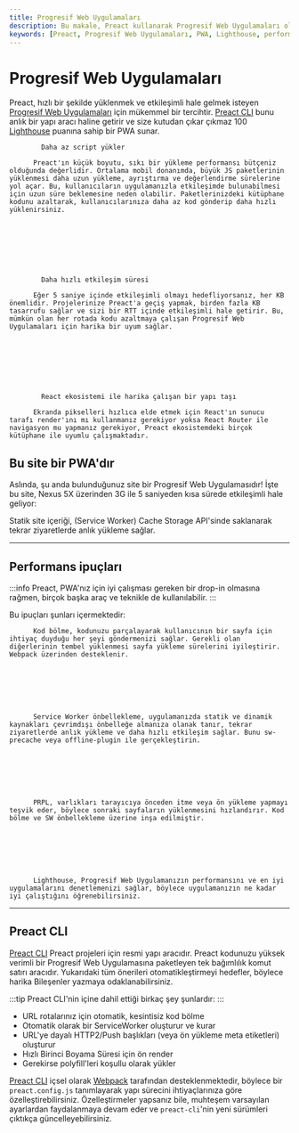 ```yaml
---
title: Progresif Web Uygulamaları
description: Bu makale, Preact kullanarak Progresif Web Uygulamaları oluşturmanın avantajlarını ve performans ipuçlarını incelemektedir. Preact CLI ile geliştirme sürecini hızlandırabilir ve kullanıcı deneyimini iyileştirebilirsiniz.
keywords: [Preact, Progresif Web Uygulamaları, PWA, Lighthouse, performans, Service Worker, önbellekleme]
---
```


# Progresif Web Uygulamaları

Preact, hızlı bir şekilde yüklenmek ve etkileşimli hale gelmek isteyen [Progresif Web Uygulamaları](https://web.dev/learn/pwa/) için mükemmel bir tercihtir. [Preact CLI](https://github.com/preactjs/preact-cli/) bunu anlık bir yapı aracı haline getirir ve size kutudan çıkar çıkmaz 100 [Lighthouse][LH] puanına sahip bir PWA sunar.

[LH]: https://developers.google.com/web/tools/lighthouse/


    
        
          
        
        
          
            Daha az script yükler
          
          Preact'ın küçük boyutu, sıkı bir yükleme performansı bütçeniz olduğunda değerlidir. Ortalama mobil donanımda, büyük JS paketlerinin yüklenmesi daha uzun yükleme, ayrıştırma ve değerlendirme sürelerine yol açar. Bu, kullanıcıların uygulamanızla etkileşimde bulunabilmesi için uzun süre beklemesine neden olabilir. Paketlerinizdeki kütüphane kodunu azaltarak, kullanıcılarınıza daha az kod gönderip daha hızlı yüklenirsiniz.
        
    
    
        
          
        
        
          
            Daha hızlı etkileşim süresi
          
          Eğer 5 saniye içinde etkileşimli olmayı hedefliyorsanız, her KB önemlidir. Projelerinize Preact'a geçiş yapmak, birden fazla KB tasarrufu sağlar ve sizi bir RTT içinde etkileşimli hale getirir. Bu, mümkün olan her rotada kodu azaltmaya çalışan Progresif Web Uygulamaları için harika bir uyum sağlar.
        
    
    
        
          
        
        
          
            React ekosistemi ile harika çalışan bir yapı taşı
          
          Ekranda pikselleri hızlıca elde etmek için React'ın sunucu tarafı render'ını mı kullanmanız gerekiyor yoksa React Router ile navigasyon mu yapmanız gerekiyor, Preact ekosistemdeki birçok kütüphane ile uyumlu çalışmaktadır.
        
    


## Bu site bir PWA'dır

Aslında, şu anda bulunduğunuz site bir Progresif Web Uygulamasıdır! İşte bu site, Nexus 5X üzerinden 3G ile 5 saniyeden kısa sürede etkileşimli hale geliyor:



Statik site içeriği, (Service Worker) Cache Storage API'sinde saklanarak tekrar ziyaretlerde anlık yükleme sağlar.

---

## Performans ipuçları

:::info
Preact, PWA'nız için iyi çalışması gereken bir drop-in olmasına rağmen, birçok başka araç ve teknikle de kullanılabilir.
:::

Bu ipuçları şunları içermektedir:


    
        
          
        
        
          Kod bölme, kodunuzu parçalayarak kullanıcının bir sayfa için ihtiyaç duyduğu her şeyi göndermenizi sağlar. Gerekli olan diğerlerinin tembel yüklenmesi sayfa yükleme sürelerini iyileştirir. Webpack üzerinden desteklenir.
        
    
    
        
          
        
        
          Service Worker önbellekleme, uygulamanızda statik ve dinamik kaynakları çevrimdışı önbelleğe almanıza olanak tanır, tekrar ziyaretlerde anlık yükleme ve daha hızlı etkileşim sağlar. Bunu sw-precache veya offline-plugin ile gerçekleştirin.
        
    
    
        
          
        
        
          PRPL, varlıkları tarayıcıya önceden itme veya ön yükleme yapmayı teşvik eder, böylece sonraki sayfaların yüklenmesini hızlandırır. Kod bölme ve SW önbellekleme üzerine inşa edilmiştir.
        
    
    
        
          
        
        
          Lighthouse, Progresif Web Uygulamanızın performansını ve en iyi uygulamalarını denetlemenizi sağlar, böylece uygulamanızın ne kadar iyi çalıştığını öğrenebilirsiniz.
        
    


---

## Preact CLI

[Preact CLI](https://github.com/preactjs/preact-cli/) Preact projeleri için resmi yapı aracıdır. Preact kodunuzu yüksek verimli bir Progresif Web Uygulamasına paketleyen tek bağımlılık komut satırı aracıdır. Yukarıdaki tüm önerileri otomatikleştirmeyi hedefler, böylece harika Bileşenler yazmaya odaklanabilirsiniz.

:::tip
Preact CLI'nin içine dahil ettiği birkaç şey şunlardır:
:::

- URL rotalarınız için otomatik, kesintisiz kod bölme
- Otomatik olarak bir ServiceWorker oluşturur ve kurar
- URL'ye dayalı HTTP2/Push başlıkları (veya ön yükleme meta etiketleri) oluşturur
- Hızlı Birinci Boyama Süresi için ön render
- Gerekirse polyfill'leri koşullu olarak yükler

[Preact CLI](https://github.com/preactjs/preact-cli/) içsel olarak [Webpack](https://webpack.js.org) tarafından desteklenmektedir, böylece bir `preact.config.js` tanımlayarak yapı sürecini ihtiyaçlarınıza göre özelleştirebilirsiniz. Özelleştirmeler yapsanız bile, muhteşem varsayılan ayarlardan faydalanmaya devam eder ve `preact-cli`'nin yeni sürümleri çıktıkça güncelleyebilirsiniz.